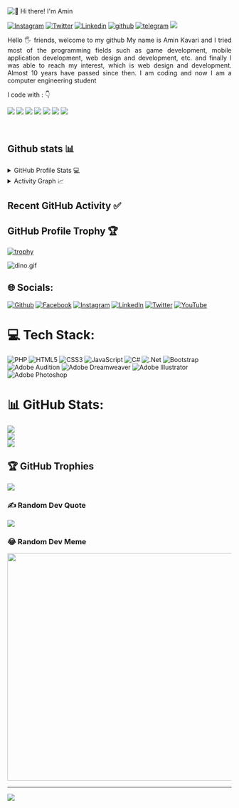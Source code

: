 <img src="https://raw.githubusercontent.com/AminKavari/AminKavari/main/intro.gif" alt="👋 Hi there! I'm Amin" title="👋 Hi there! I'm Amin"/>

<div align="left">

[![Instagram](https://img.shields.io/badge/AminKavari-%23E4405F.svg?style=for-the-badge&logo=Instagram&logoColor=white)](https://www.instagram.com/aminonthebeat/)
[![Twitter](https://img.shields.io/badge/AminKavari-%231DA1F2.svg?style=for-the-badge&logo=Twitter&logoColor=white)](https://www.twitter.com/aminonthebeat/)
[![Linkedin](https://img.shields.io/badge/AminKavari-%231DA1F2.svg?style=for-the-badge&logo=Linkedin&logoColor=white)](https://www.linkedin.com/in/aminkavari//)
[![github](https://img.shields.io/badge/AminKavari-12100E.svg?style=for-the-badge&logo=github&logoColor=white)](https://github.com/aminkavari/)
[![telegram](https://img.shields.io/badge/AminKavari-2CA5E0?style=for-the-badge&logo=telegram&logoColor=white)](https://t.me/aminkavari/)
![](https://komarev.com/ghpvc/?username=AminKavari&label=PROFILE+VIEWS&style=for-the-badge&color=brightgreen)

 
</div>  
<p align="justify"> 
Hello 🖐️ friends, welcome to my github
My name is Amin Kavari and I tried most of the programming fields such as game development, mobile application development, web design and development, etc. and finally I was able to reach my interest, which is web design and development. Almost 10 years have passed since then. I am coding and now I am a computer engineering student
&nbsp;

<p align="left">
I code with :  👇


<img src="https://img.shields.io/badge/php-%23777BB4.svg?style=for-the-badge&logo=php&logoColor=white"/> <img src="https://img.shields.io/badge/HTML5-E34F26?style=for-the-badge&logo=html5&logoColor=white"/> <img src="https://img.shields.io/badge/CSS-239120?&style=for-the-badge&logo=css3&logoColor=white"/> <img src="https://img.shields.io/badge/JavaScript-F7DF1E?style=for-the-badge&logo=javascript&logoColor=white"/> <img src="https://img.shields.io/badge/C%23-239120?style=for-the-badge&logo=c-sharp&logoColor=white"/> <img src="https://img.shields.io/badge/.NET-5C2D91?style=for-the-badge&logo=.net&logoColor=white"/> <img src="https://img.shields.io/badge/Bootstrap-563D7C?style=for-the-badge&logo=bootstrap&logoColor=white"/>
</p>

&nbsp;
&nbsp;
## Github stats 📊 

<details> 
  <summary>GitHub Profile Stats 💻</summary>
  <br/>
    <a href="https://github.com/anuraghazra/github-readme-stats"><img alt="AminKavari's Github Stats" src="https://github-readme-stats.vercel.app/api/?username=AminKavari&show_icons=true&count_private=true&theme=default&hide_border=true&bg_color=fff&title_color=00E676&icon_color=00E676" height="192px"/></a>
  <a href="https://github.com/anuraghazra/github-readme-stats"><img alt="AminKavari's Top Languages" src="https://github-readme-stats.vercel.app/api/top-langs/?username=AminKavari&langs_count=8&layout=compact&theme=default&hide_border=true&bg_color=fff&title_color=000&icon_color=000&hide=Jupyter%20Notebook" height="192px"/></a>
  <br/>
</details>

<details>
  <summary>Activity Graph 📈</summary>
  <br/>
<a href="https://github.com/ashutosh00710/github-readme-activity-graph"><img alt="AminKavari's Activity Graph" src="https://activity-graph.herokuapp.com/graph/?username=AminKavari&bg_color=fff&color=000&line=00E676&point=000&hide_border=true" /></a>
</details>

## Recent GitHub Activity ✅
<!--START_SECTION:activity-->


<!--END_SECTION:activity-->

## GitHub Profile Trophy 🏆
[![trophy](https://github-profile-trophy.vercel.app/?username=AminKavari&row=1&margin-w=15)](https://github.com/ryo-ma/github-profile-trophy)

<img data-target="animated-image.replacedImage" alt="dino.gif" class="AnimatedImagePlayer-animatedImage" src="https://github.com/saadeghi/saadeghi/raw/master/dino.gif" style="display: block; opacity: 1;">







## 🌐 Socials:
[![Github](https://img.shields.io/badge/Github-%231877F2.svg?logo=Github&logoColor=white)](https://github.com/aminonthebeat) [![Facebook](https://img.shields.io/badge/Facebook-%231877F2.svg?logo=Facebook&logoColor=white)](https://facebook.com/aminonthebeat) [![Instagram](https://img.shields.io/badge/Instagram-%23E4405F.svg?logo=Instagram&logoColor=white)](https://instagram.com/aminonthebeat) [![LinkedIn](https://img.shields.io/badge/LinkedIn-%230077B5.svg?logo=linkedin&logoColor=white)](https://linkedin.com/in/aminkavari) [![Twitter](https://img.shields.io/badge/Twitter-%231DA1F2.svg?logo=Twitter&logoColor=white)](https://twitter.com/aminonthebeat) [![YouTube](https://img.shields.io/badge/YouTube-%23FF0000.svg?logo=YouTube&logoColor=white)](https://youtube.com/c/UCMgr4duUx0t5Qmk8zL3h61w) 

# 💻 Tech Stack:
![PHP](https://img.shields.io/badge/php-%23777BB4.svg?style=for-the-badge&logo=php&logoColor=white) ![HTML5](https://img.shields.io/badge/html5-%23E34F26.svg?style=for-the-badge&logo=html5&logoColor=white) ![CSS3](https://img.shields.io/badge/css3-%231572B6.svg?style=for-the-badge&logo=css3&logoColor=white) ![JavaScript](https://img.shields.io/badge/javascript-%23323330.svg?style=for-the-badge&logo=javascript&logoColor=%23F7DF1E) ![C#](https://img.shields.io/badge/c%23-%23239120.svg?style=for-the-badge&logo=c-sharp&logoColor=white) ![.Net](https://img.shields.io/badge/.NET-5C2D91?style=for-the-badge&logo=.net&logoColor=white) ![Bootstrap](https://img.shields.io/badge/bootstrap-%23563D7C.svg?style=for-the-badge&logo=bootstrap&logoColor=white) ![Adobe Audition](https://img.shields.io/badge/Adobe%20Audition-9999FF.svg?style=for-the-badge&logo=Adobe%20Audition&logoColor=white) ![Adobe Dreamweaver](https://img.shields.io/badge/Adobe%20Dreamweaver-FF61F6.svg?style=for-the-badge&logo=Adobe%20Dreamweaver&logoColor=white) ![Adobe Illustrator](https://img.shields.io/badge/adobeillustrator-%23FF9A00.svg?style=for-the-badge&logo=adobeillustrator&logoColor=white) ![Adobe Photoshop](https://img.shields.io/badge/adobephotoshop-%2331A8FF.svg?style=for-the-badge&logo=adobephotoshop&logoColor=white)
# 📊 GitHub Stats:
![](https://github-readme-stats.vercel.app/api?username=AminKavari&theme=dark&hide_border=false&include_all_commits=false&count_private=false)<br/>
![](https://github-readme-streak-stats.herokuapp.com/?user=AminKavari&theme=dark&hide_border=false)<br/>
![](https://github-readme-stats.vercel.app/api/top-langs/?username=AminKavari&theme=dark&hide_border=false&include_all_commits=false&count_private=false&layout=compact)

## 🏆 GitHub Trophies
![](https://github-profile-trophy.vercel.app/?username=AminKavari&theme=radical&no-frame=false&no-bg=true&margin-w=4)

### ✍️ Random Dev Quote
![](https://quotes-github-readme.vercel.app/api?type=horizontal&theme=radical)

### 😂 Random Dev Meme
<img src="https://random-memer.herokuapp.com/" width="512px"/>

---
[![](https://visitcount.itsvg.in/api?id=AminKavari&icon=0&color=0)](https://visitcount.itsvg.in)

